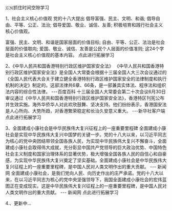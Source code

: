 🇨🇳抓住时间空隙学习

1、社会主义核心价值观
 党的十八大提出
 倡导富强、民主、文明、和谐;
 倡导自由、平等、公正、法治;
 倡导爱国、敬业、诚信、友善;
 积极培育和践行社会主义核心价值观。

富强、民主、文明、和谐是国家层面的价值目标;
自由、平等、公正、法治是社会层面的价值取向;
爱国、敬业、诚信、友善是公民个人层面的价值准则;
这24个字是社会主义核心价值观的基本内容。
点此进行拓展学习

2、《中华人民共和国香港特别行政区维护国家安全法》
《中华人民共和国香港特别行政区维护国家安全法》是全国人大常委会根据十三届全国人大三次会议通过的《全国人民代表大会关于建立健全香港特别行政区维护国家安全的法律制度和执行机制的决定》制定的。这部法律共6章、66条，是一部兼具实体法、程序法和组织法内容的综合性法律。 ---百度百科
十三届全国人大常委会第二十次会议6月30日审议通过《中华人民共和国香港特别行政区维护国家安全法》，香港特区刊宪公布并生效实施。海外华侨华人对此欢欣鼓舞、坚决支持。他们纷纷表示，香港国安法是人心所向、大势所趋，对香港繁荣稳定和长治久安意义重大。 ---新华社客户端
点此进行拓展学习

3、全面建成小康社会是中华民族伟大复兴征程上的一座重要里程碑
全面建成小康社会是实现中华民族伟大复兴中国梦的关键一步。党的十八大以来，以习近平同志为核心的党中央团结带领全国各族人民，为实现中华民族伟大复兴不懈奋斗，全面建成小康社会取得伟大成就，充分彰显中国共产党领导的巨大政治优势、中国特色社会主义制度和国家治理体系的显著优势，极大增强全国各族人民的自信心和自豪感，为实现中华民族伟大复兴奠定了坚实基础。全面建成小康社会是中华民族伟大复兴征程上的一座重要里程碑，是中国人民对人类文明作出的重大贡献。 --- 新闻网
全面建成小康社会，是我们党向人民、向历史作出的庄严承诺。党的十八大以来，在以习近平同志为核心的党中央坚强领导下，我国全面建成小康社会的宏伟蓝图正在变成现实。这是中华民族伟大复兴征程上的一座重要里程碑，是中国人民对人类文明作出的重大贡献。 --- 新闻网
点此进行拓展学习

4.、更新中...
